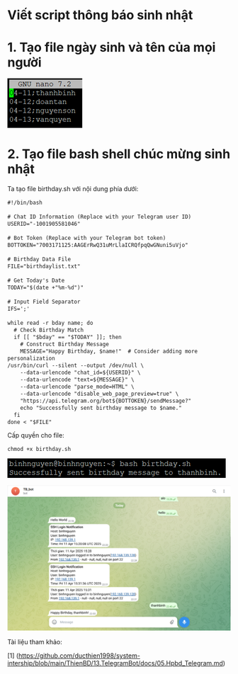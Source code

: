 # Viết script thông báo sinh nhật
# 1. Tạo file ngày sinh và tên của mọi người
![](../imgs/9.png)
# 2. Tạo file bash shell chúc mừng sinh nhật
Ta tạo file birthday.sh với nội dung phía dưới:
```
#!/bin/bash

# Chat ID Information (Replace with your Telegram user ID)
USERID="-1001905581046"

# Bot Token (Replace with your Telegram bot token)
BOTTOKEN="7003171125:AAGErRwQ31uMrLlaICRQfpqQwGNuni5uVjo"

# Birthday Data File
FILE="birthdaylist.txt"

# Get Today's Date
TODAY="$(date +"%m-%d")"

# Input Field Separator
IFS=';'

while read -r bday name; do
  # Check Birthday Match
  if [[ "$bday" == "$TODAY" ]]; then
    # Construct Birthday Message
    MESSAGE="Happy Birthday, $name!"  # Consider adding more personalization
/usr/bin/curl --silent --output /dev/null \
    --data-urlencode "chat_id=${USERID}" \
    --data-urlencode "text=${MESSAGE}" \
    --data-urlencode "parse_mode=HTML" \
    --data-urlencode "disable_web_page_preview=true" \
    "https://api.telegram.org/bot${BOTTOKEN}/sendMessage?"
    echo "Successfully sent birthday message to $name."
  fi
done < "$FILE"
```

Cấp quyền cho file:
```
chmod +x birthday.sh
```

![](../imgs/10.png)

![](../imgs/11.png)

Tài liệu tham khảo:

[1] (https://github.com/ducthien1998/system-intership/blob/main/ThienBD/13.TelegramBot/docs/05.Hpbd_Telegram.md)